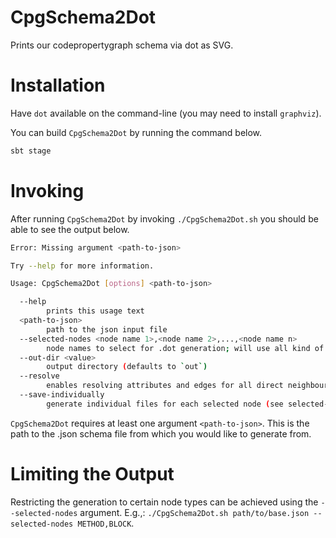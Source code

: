 # CpgSchema2Dot

Prints our codepropertygraph schema via dot as SVG.

# Installation

Have `dot` available on the command-line (you may need to install `graphviz`).

You can build `CpgSchema2Dot` by running the command below.

``` bash
sbt stage
```

# Invoking
After running `CpgSchema2Dot` by invoking `./CpgSchema2Dot.sh` you should be able to see the
output below.

``` bash
Error: Missing argument <path-to-json>

Try --help for more information.

Usage: CpgSchema2Dot [options] <path-to-json>

  --help
        prints this usage text
  <path-to-json>
        path to the json input file
  --selected-nodes <node name 1>,<node name 2>,...,<node name n>
        node names to select for .dot generation; will use all kind of nodes if empty
  --out-dir <value>
        output directory (defaults to `out`)
  --resolve
        enables resolving attributes and edges for all direct neighbours of the selected nodes
  --save-individually
        generate individual files for each selected node (see selected-nodes)
```

`CpgSchema2Dot` requires at least one argument `<path-to-json>`. This is the path
to the .json schema file from which you would like to generate from.

# Limiting the Output
Restricting the generation to certain node types can be achieved using the `--selected-nodes` argument. E.g.,:
`./CpgSchema2Dot.sh path/to/base.json --selected-nodes METHOD,BLOCK`.
